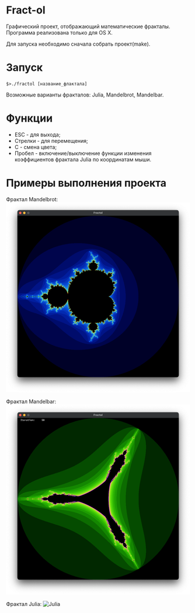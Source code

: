 # Fract-ol

Графический проект, отображающий математические фракталы. Программа реализована только для OS X.

Для запуска необходимо сначала собрать проект(make).

# Запуск

    $>./fractol [название_флактала]
    
Возможные варианты фракталов: Julia, Mandelbrot, Mandelbar.

# Функции

 * ESC - для выхода;
 * Стрелки - для перемещения;
 * С - смена цвета;
 * Пробел - включение/выключение функции изменения коэффициентов фрактала Julia по координатам мыши.

# Примеры выполнения проекта

Фрактал Mandelbrot:
![Mandelbrot](https://github.com/lyuvolkova/fractol/blob/master/img/Mandelbrot.png)

Фрактал Mandelbar:
![Julia](https://github.com/lyuvolkova/fractol/blob/master/img/Mandelbar.png)

Фрактал Julia:
![Julia](https://github.com/lyuvolkova/fractol/blob/master/img/Julia.gif)
